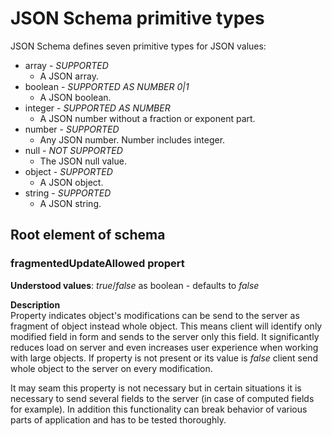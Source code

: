 # JSON Schema primitive types

JSON Schema defines seven primitive types for JSON values:

* array - *SUPPORTED*
  * A JSON array.
* boolean - *SUPPORTED AS NUMBER 0|1*
  * A JSON boolean.
* integer - *SUPPORTED AS NUMBER*
  * A JSON number without a fraction or exponent part.
* number - *SUPPORTED*
  * Any JSON number. Number includes integer.
* null - *NOT SUPPORTED*
  * The JSON null value.
* object - *SUPPORTED*
  * A JSON object.
* string - *SUPPORTED*
  * A JSON string.

## Root element of schema

### fragmentedUpdateAllowed propert
__Understood values__: _true_/_false_ as boolean - defaults to _false_

__Description__   
Property indicates object's modifications can be send to the server as fragment of object instead whole object. This means
client will identify only modified field in form and sends to the server only this field. It significantly reduces load on
server and even increases user experience when working with large objects.
If property is not present or its value is _false_ client send whole object to the server on every modification.

It may seam this property is not necessary but in certain situations it is necessary to send several fields
to the server (in case of computed fields for example). In addition this functionality can break behavior of  various
parts of application and has to be tested thoroughly.
